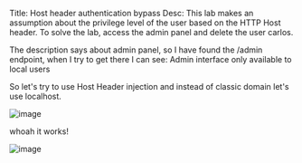 Title: Host header authentication bypass
Desc:  This lab makes an assumption about the privilege level of the user based on the HTTP Host header.
To solve the lab, access the admin panel and delete the user carlos. 

The description says about admin panel, so I have found the /admin endpoint, when I try to get there I can see: Admin interface only available to local users

So let's try to use Host Header injection and instead of classic domain let's use localhost.

![image](https://github.com/user-attachments/assets/6728bcca-db7e-4fc0-a61f-d30819069ae6)

whoah it works!

![image](https://github.com/user-attachments/assets/419022d2-2742-4e5f-aa86-780df6afa5dd)



